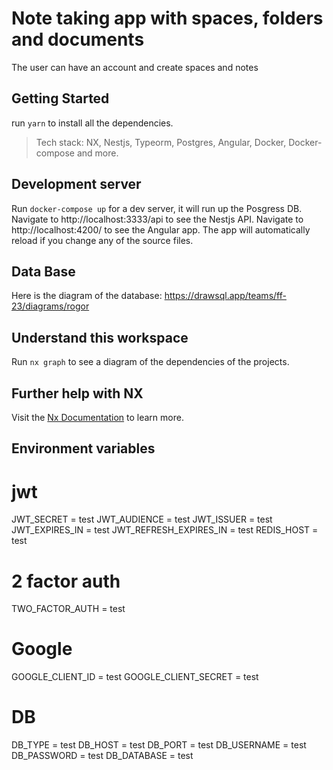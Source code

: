 # Note taking app with spaces, folders and documents

The user can have an account and create spaces and notes

## Getting Started

run `yarn` to install all the dependencies.

> Tech stack: NX, Nestjs, Typeorm, Postgres, Angular, Docker, Docker-compose and more.

## Development server

Run `docker-compose up` for a dev server, it will run up the Posgress DB. Navigate to http://localhost:3333/api to see the Nestjs API. Navigate to http://localhost:4200/ to see the Angular app. The app will automatically reload if you change any of the source files.

## Data Base

Here is the diagram of the database:
https://drawsql.app/teams/ff-23/diagrams/rogor

## Understand this workspace

Run `nx graph` to see a diagram of the dependencies of the projects.

## Further help with NX

Visit the [Nx Documentation](https://nx.dev) to learn more.

## Environment variables

# jwt

JWT_SECRET = test
JWT_AUDIENCE = test
JWT_ISSUER = test
JWT_EXPIRES_IN = test
JWT_REFRESH_EXPIRES_IN = test
REDIS_HOST = test

# 2 factor auth

TWO_FACTOR_AUTH = test

# Google

GOOGLE_CLIENT_ID = test
GOOGLE_CLIENT_SECRET = test

# DB

DB_TYPE = test
DB_HOST = test
DB_PORT = test
DB_USERNAME = test
DB_PASSWORD = test
DB_DATABASE = test
